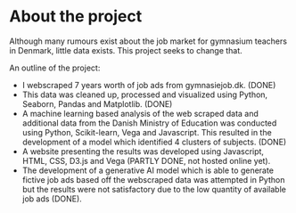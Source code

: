 # About the project
Although many rumours exist about the job market for gymnasium teachers in Denmark, little data exists. This project seeks to change that.

An outline of the project:
- I webscraped 7 years worth of job ads from gymnasiejob.dk. (DONE)
- This data was cleaned up, processed and visualized using Python, Seaborn, Pandas and Matplotlib. (DONE)
- A machine learning based analysis of the web scraped data and additional data from the Danish Ministry of Education was conducted using Python, Scikit-learn, Vega and Javascript. This resulted in the development of a model which identified 4 clusters of subjects. (DONE)
- A website presenting the results was developed using Javascript, HTML, CSS, D3.js and Vega (PARTLY DONE, not hosted online yet).
- The development of a generative AI model which is able to generate fictive job ads based off the webscraped data was attempted in Python but the results were not satisfactory due to the low quantity of available job ads (DONE).
